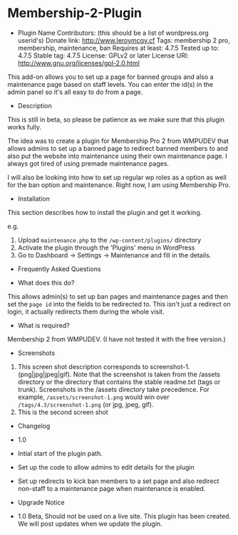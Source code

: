 # Membership-2-Plugin
* Plugin Name
Contributors: (this should be a list of wordpress.org userid's)
Donate link: http://www.leroymcqy.cf
Tags: membership 2 pro, membership, maintenance, ban
Requires at least: 4.7.5
Tested up to: 4.7.5
Stable tag: 4.7.5
License: GPLv2 or later
License URI: http://www.gnu.org/licenses/gpl-2.0.html

This add-on allows you to set up a page for banned groups and also a maintenance page based on staff levels. You can enter the id(s) in the admin panel so it's all easy to do from a page. 

* Description

This is still in beta, so please be patience as we make sure that this plugin works fully.

The idea was to create a plugin for Membership Pro 2 from WMPUDEV that allows admins to set up a banned page to redirect banned members to and also put the website into maintenance using their own maintenance page. I always got tired of using premade maintenance pages. 

I will also be looking into how to set up regular wp roles as a option as well for the ban option and maintenance. Right now, I am using Membership Pro.

* Installation

This section describes how to install the plugin and get it working.

e.g.

1. Upload `maintenance.php` to the `/wp-content/plugins/` directory
1. Activate the plugin through the 'Plugins' menu in WordPress
1. Go to Dashboard -> Settings -> Maintenance and fill in the details.

* Frequently Asked Questions

* What does this do?

This allows admin(s) to set up ban pages and maintenance pages and then set the `page id` into the fields to be redirected to. This isn't just a redirect on login, it actually redirects them during the whole visit. 

* What is required?

Membership 2 from WMPUDEV. (I have not tested it with the free version.)

* Screenshots

1. This screen shot description corresponds to screenshot-1.(png|jpg|jpeg|gif). Note that the screenshot is taken from
the /assets directory or the directory that contains the stable readme.txt (tags or trunk). Screenshots in the /assets
directory take precedence. For example, `/assets/screenshot-1.png` would win over `/tags/4.3/screenshot-1.png`
(or jpg, jpeg, gif).
2. This is the second screen shot

* Changelog

* 1.0
* Intial start of the plugin path.
* Set up the code to allow admins to edit details for the plugin
* Set up redirects to kick ban members to a set page and also redirect non-staff to a maintenance page when maintenance is enabled.



* Upgrade Notice

* 1.0 Beta, Should not be used on a live site. This plugin has been created. We will post updates when we update the plugin.
